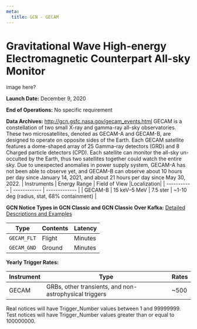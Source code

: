 ```yaml
---
meta:
  title: GCN - GECAM
---
```


# Gravitational Wave High-energy Electromagnetic Counterpart All-sky Monitor

image here?

**Launch Date:** December 9, 2020

**End of Operations:** No specific requirement

**Data Archives:** http://gcn.gsfc.nasa.gov/gecam_events.html
GECAM is a constellation of two small X-ray and gamma-ray all-sky observatories. These two microsatellites, denoted as GECAM-A and GECAM-B, are designed to operate on opposite sides of the Earth. Each GECAM satellite features a dome-shaped array of 25 Gamma-ray detectors (GRD) and 8 Charged particle detectors (CPD). Each satellite can monitor the all-sky un-occulted by the Earth, thus two satellites together could watch the entire sky. Due to unexpected anomalies in power supply system, GECAM-A has not been able to observe yet, and GECAM-B can observe about 10 hours per day since January 14, 2021, and about 21 hours per day since May 30, 2022. 
| Instruments | Energy Range | Field of View |Localization|
| ----------- | ------------ | ------------- |
| GECAM-B     | 15 keV–5 MeV | 7.5 ster | ~1-10 deg (radius, stat, 68% containment) |

**GCN Notice Types in GCN Classic and GCN Classic Over Kafka:**
[Detailed Descriptions and Examples](http://www.nssc.cas.cn/gecam_en/)

<div className="overflow-table">

| Type        | Contents | Latency |
| ----------- | -------- | ------- |
| `GECAM_FLT` | Flight   | Minutes |
| `GECAM_GND` | Ground   | Minutes |

</div>

**Yearly Trigger Rates:**

<div className="overflow-table">

| Instrument | Type                                                   | Rates |
| ---------- | ------------------------------------------------------ | ----- |
| GECAM      | GRBs, other transients, and non-astrophysical triggers | ~500  |

</div>

Real notices will have Trigger_Number values between 1 and 99999999. Test notices will have Trigger_Number values greater than or equal to 100000000.

